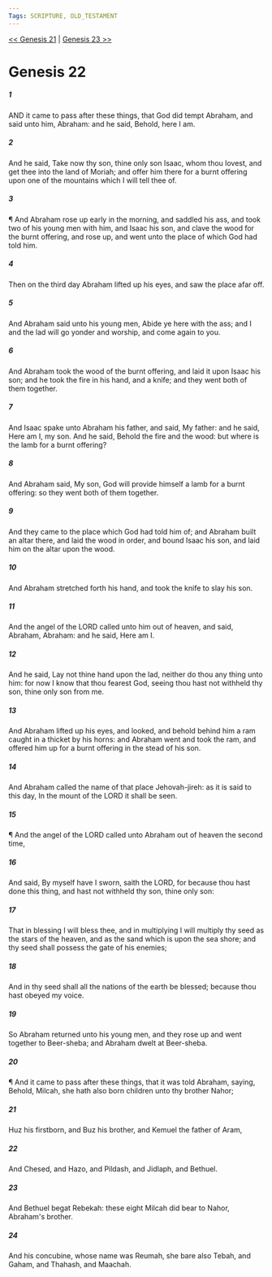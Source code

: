 ```yaml
---
Tags: SCRIPTURE, OLD_TESTAMENT
---
```


[<< Genesis 21](OLD_TESTAMENT/01_Genesis/Genesis_21.md) | [Genesis 23 >>](OLD_TESTAMENT/01_Genesis/Genesis_23.md)

# Genesis 22

##### 1

AND it came to pass after these things, that God did tempt Abraham, and said unto him, Abraham: and he said, Behold, here I am.

##### 2

And he said, Take now thy son, thine only son Isaac, whom thou lovest, and get thee into the land of Moriah; and offer him there for a burnt offering upon one of the mountains which I will tell thee of.

##### 3

¶ And Abraham rose up early in the morning, and saddled his ass, and took two of his young men with him, and Isaac his son, and clave the wood for the burnt offering, and rose up, and went unto the place of which God had told him.

##### 4

Then on the third day Abraham lifted up his eyes, and saw the place afar off.

##### 5

And Abraham said unto his young men, Abide ye here with the ass; and I and the lad will go yonder and worship, and come again to you.

##### 6

And Abraham took the wood of the burnt offering, and laid it upon Isaac his son; and he took the fire in his hand, and a knife; and they went both of them together.

##### 7

And Isaac spake unto Abraham his father, and said, My father: and he said, Here am I, my son. And he said, Behold the fire and the wood: but where is the lamb for a burnt offering?

##### 8

And Abraham said, My son, God will provide himself a lamb for a burnt offering: so they went both of them together.

##### 9

And they came to the place which God had told him of; and Abraham built an altar there, and laid the wood in order, and bound Isaac his son, and laid him on the altar upon the wood.

##### 10

And Abraham stretched forth his hand, and took the knife to slay his son.

##### 11

And the angel of the LORD called unto him out of heaven, and said, Abraham, Abraham: and he said, Here am I.

##### 12

And he said, Lay not thine hand upon the lad, neither do thou any thing unto him: for now I know that thou fearest God, seeing thou hast not withheld thy son, thine only son from me.

##### 13

And Abraham lifted up his eyes, and looked, and behold behind him a ram caught in a thicket by his horns: and Abraham went and took the ram, and offered him up for a burnt offering in the stead of his son.

##### 14

And Abraham called the name of that place Jehovah-jireh: as it is said to this day, In the mount of the LORD it shall be seen.

##### 15

¶ And the angel of the LORD called unto Abraham out of heaven the second time,

##### 16

And said, By myself have I sworn, saith the LORD, for because thou hast done this thing, and hast not withheld thy son, thine only son:

##### 17

That in blessing I will bless thee, and in multiplying I will multiply thy seed as the stars of the heaven, and as the sand which is upon the sea shore; and thy seed shall possess the gate of his enemies;

##### 18

And in thy seed shall all the nations of the earth be blessed; because thou hast obeyed my voice.

##### 19

So Abraham returned unto his young men, and they rose up and went together to Beer-sheba; and Abraham dwelt at Beer-sheba.

##### 20

¶ And it came to pass after these things, that it was told Abraham, saying, Behold, Milcah, she hath also born children unto thy brother Nahor;

##### 21

Huz his firstborn, and Buz his brother, and Kemuel the father of Aram,

##### 22

And Chesed, and Hazo, and Pildash, and Jidlaph, and Bethuel.

##### 23

And Bethuel begat Rebekah: these eight Milcah did bear to Nahor, Abraham's brother.

##### 24

And his concubine, whose name was Reumah, she bare also Tebah, and Gaham, and Thahash, and Maachah.
